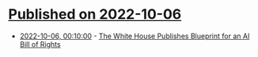 # [Published on 2022-10-06](index.md)

* [2022-10-06, 00:10:00](https://soylentnews.org/article.pl?sid=22/10/05/1354212&from=rss) - [The White House Publishes Blueprint for an AI Bill of Rights](https://soylentnews.org/article.pl?sid=22/10/05/1354212&from=rss)

